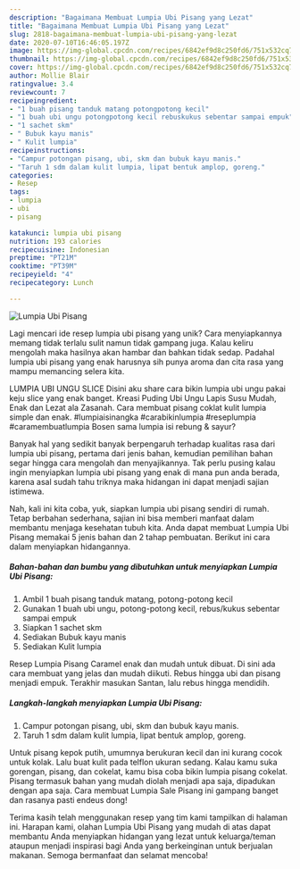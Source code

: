 ```yaml
---
description: "Bagaimana Membuat Lumpia Ubi Pisang yang Lezat"
title: "Bagaimana Membuat Lumpia Ubi Pisang yang Lezat"
slug: 2818-bagaimana-membuat-lumpia-ubi-pisang-yang-lezat
date: 2020-07-10T16:46:05.197Z
image: https://img-global.cpcdn.com/recipes/6842ef9d8c250fd6/751x532cq70/lumpia-ubi-pisang-foto-resep-utama.jpg
thumbnail: https://img-global.cpcdn.com/recipes/6842ef9d8c250fd6/751x532cq70/lumpia-ubi-pisang-foto-resep-utama.jpg
cover: https://img-global.cpcdn.com/recipes/6842ef9d8c250fd6/751x532cq70/lumpia-ubi-pisang-foto-resep-utama.jpg
author: Mollie Blair
ratingvalue: 3.4
reviewcount: 7
recipeingredient:
- "1 buah pisang tanduk matang potongpotong kecil"
- "1 buah ubi ungu potongpotong kecil rebuskukus sebentar sampai empuk"
- "1 sachet skm"
- " Bubuk kayu manis"
- " Kulit lumpia"
recipeinstructions:
- "Campur potongan pisang, ubi, skm dan bubuk kayu manis."
- "Taruh 1 sdm dalam kulit lumpia, lipat bentuk amplop, goreng."
categories:
- Resep
tags:
- lumpia
- ubi
- pisang

katakunci: lumpia ubi pisang 
nutrition: 193 calories
recipecuisine: Indonesian
preptime: "PT21M"
cooktime: "PT39M"
recipeyield: "4"
recipecategory: Lunch

---
```



![Lumpia Ubi Pisang](https://img-global.cpcdn.com/recipes/6842ef9d8c250fd6/751x532cq70/lumpia-ubi-pisang-foto-resep-utama.jpg)

Lagi mencari ide resep lumpia ubi pisang yang unik? Cara menyiapkannya memang tidak terlalu sulit namun tidak gampang juga. Kalau keliru mengolah maka hasilnya akan hambar dan bahkan tidak sedap. Padahal lumpia ubi pisang yang enak harusnya sih punya aroma dan cita rasa yang mampu memancing selera kita.

LUMPIA UBI UNGU SLICE Disini aku share cara bikin lumpia ubi ungu pakai keju slice yang enak banget. Kreasi Puding Ubi Ungu Lapis Susu Mudah, Enak dan Lezat ala Zasanah. Cara membuat pisang coklat kulit lumpia simple dan enak. #lumpiaisinangka #carabikinlumpia #reseplumpia #caramembuatlumpia Bosen sama lumpia isi rebung &amp; sayur?

Banyak hal yang sedikit banyak berpengaruh terhadap kualitas rasa dari lumpia ubi pisang, pertama dari jenis bahan, kemudian pemilihan bahan segar hingga cara mengolah dan menyajikannya. Tak perlu pusing kalau ingin menyiapkan lumpia ubi pisang yang enak di mana pun anda berada, karena asal sudah tahu triknya maka hidangan ini dapat menjadi sajian istimewa.


Nah, kali ini kita coba, yuk, siapkan lumpia ubi pisang sendiri di rumah. Tetap berbahan sederhana, sajian ini bisa memberi manfaat dalam membantu menjaga kesehatan tubuh kita. Anda dapat membuat Lumpia Ubi Pisang memakai 5 jenis bahan dan 2 tahap pembuatan. Berikut ini cara dalam menyiapkan hidangannya.

<!--inarticleads1-->

##### Bahan-bahan dan bumbu yang dibutuhkan untuk menyiapkan Lumpia Ubi Pisang:

1. Ambil 1 buah pisang tanduk matang, potong-potong kecil
1. Gunakan 1 buah ubi ungu, potong-potong kecil, rebus/kukus sebentar sampai empuk
1. Siapkan 1 sachet skm
1. Sediakan  Bubuk kayu manis
1. Sediakan  Kulit lumpia


Resep Lumpia Pisang Caramel enak dan mudah untuk dibuat. Di sini ada cara membuat yang jelas dan mudah diikuti. Rebus hingga ubi dan pisang menjadi empuk. Terakhir masukan Santan, lalu rebus hingga mendidih. 

<!--inarticleads2-->

##### Langkah-langkah menyiapkan Lumpia Ubi Pisang:

1. Campur potongan pisang, ubi, skm dan bubuk kayu manis.
1. Taruh 1 sdm dalam kulit lumpia, lipat bentuk amplop, goreng.


Untuk pisang kepok putih, umumnya berukuran kecil dan ini kurang cocok untuk kolak. Lalu buat kulit pada telflon ukuran sedang. Kalau kamu suka gorengan, pisang, dan cokelat, kamu bisa coba bikin lumpia pisang cokelat. Pisang termasuk bahan yang mudah diolah menjadi apa saja, dipadukan dengan apa saja. Cara membuat Lumpia Sale Pisang ini gampang banget dan rasanya pasti endeus dong! 

Terima kasih telah menggunakan resep yang tim kami tampilkan di halaman ini. Harapan kami, olahan Lumpia Ubi Pisang yang mudah di atas dapat membantu Anda menyiapkan hidangan yang lezat untuk keluarga/teman ataupun menjadi inspirasi bagi Anda yang berkeinginan untuk berjualan makanan. Semoga bermanfaat dan selamat mencoba!
